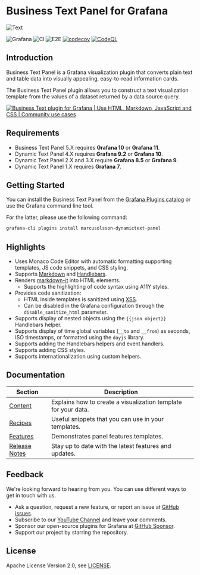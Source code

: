 # Business Text Panel for Grafana

![Text](https://github.com/VolkovLabs/volkovlabs-dynamictext-panel/raw/main/src/img/screenshot.png)

![Grafana](https://img.shields.io/badge/Grafana-11.0-orange)
![CI](https://github.com/volkovlabs/volkovlabs-dynamictext-panel/workflows/CI/badge.svg)
![E2E](https://github.com/volkovlabs/volkovlabs-dynamictext-panel/workflows/E2E/badge.svg)
[![codecov](https://codecov.io/gh/VolkovLabs/volkovlabs-dynamictext-panel/branch/main/graph/badge.svg?token=0m6f0ktUar)](https://codecov.io/gh/VolkovLabs/volkovlabs-dynamictext-panel)
[![CodeQL](https://github.com/VolkovLabs/volkovlabs-dynamictext-panel/actions/workflows/codeql-analysis.yml/badge.svg)](https://github.com/VolkovLabs/volkovlabs-dynamictext-panel/actions/workflows/codeql-analysis.yml)

## Introduction

Business Text Panel is a Grafana visualization plugin that converts plain text and table data into visually appealing, easy-to-read information cards.

The Business Text Panel plugin allows you to construct a text visualization template from the values of a dataset returned by a data source query.

[![Business Text plugin for Grafana | Use HTML, Markdown, JavaScript and CSS | Community use cases](https://raw.githubusercontent.com/volkovlabs/volkovlabs-dynamictext-panel/main/img/business-text.png)](https://youtu.be/UVMysEjouNo)

## Requirements

- Business Text Panel 5.X requires **Grafana 10** or **Grafana 11**.
- Dynamic Text Panel 4.X requires **Grafana 9.2** or **Grafana 10**.
- Dynamic Text Panel 2.X and 3.X require **Grafana 8.5** or **Grafana 9**.
- Dynamic Text Panel 1.X requires **Grafana 7**.

## Getting Started

You can install the Business Text Panel from the [Grafana Plugins catalog](https://grafana.com/grafana/plugins/marcusolsson-dynamictext-panel/) or use the Grafana command line tool.

For the latter, please use the following command:

```bash
grafana-cli plugins install marcusolsson-dynamictext-panel
```

## Highlights

- Uses Monaco Code Editor with automatic formatting supporting templates, JS code snippets, and CSS styling.
- Supports [Markdown](https://commonmark.org/help/) and [Handlebars](https://handlebarsjs.com/guide/expressions.html#basic-usage).
- Renders [markdown-it](https://github.com/markdown-it/markdown-it) into HTML elements.
  - Supports the highlighting of code syntax using A11Y styles.
- Provides code sanitization:
  - HTML inside templates is sanitized using [XSS](https://jsxss.com/en/index.html).
  - Can be disabled in the Grafana configuration through the `disable_sanitize_html` parameter.
- Supports display of nested objects using the `{{json object}}` Handlebars helper.
- Supports display of time global variables (`__to` and `__from`) as seconds, ISO timestamps, or formatted using the `dayjs` library.
- Supports adding the Handlebars helpers and event handlers.
- Supports adding CSS styles.
- Supports internationalization using custom helpers.

## Documentation

| Section                                                                              | Description                                                    |
| ------------------------------------------------------------------------------------ | -------------------------------------------------------------- |
| [Content](https://volkovlabs.io/plugins/volkovlabs-dynamictext-panel/content/)       | Explains how to create a visualization template for your data. |
| [Recipes](https://volkovlabs.io/plugins/volkovlabs-dynamictext-panel/recipes/)       | Useful snippets that you can use in your templates.            |
| [Features](https://volkovlabs.io/plugins/volkovlabs-dynamictext-panel/features/)     | Demonstrates panel features.templates.                         |
| [Release Notes](https://volkovlabs.io/plugins/volkovlabs-dynamictext-panel/release/) | Stay up to date with the latest features and updates.          |

## Feedback

We're looking forward to hearing from you. You can use different ways to get in touch with us.

- Ask a question, request a new feature, or report an issue at [GitHub issues](https://github.com/volkovlabs/volkovlabs-dynamictext-panel/issues).
- Subscribe to our [YouTube Channel](https://www.youtube.com/@volkovlabs) and leave your comments.
- Sponsor our open-source plugins for Grafana at [GitHub Sponsor](https://github.com/sponsors/VolkovLabs).
- Support our project by starring the repository.

## License

Apache License Version 2.0, see [LICENSE](https://github.com/volkovlabs/volkovlabs-dynamictext-panel/blob/main/LICENSE).
